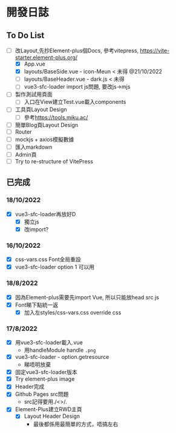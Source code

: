 # 開發日誌

## To Do List

- [ ] 改Layout,先抄Element-plus個Docs, 參考vitepress, https://vite-starter.element-plus.org/
  - [x] App.vue
  - [x] layouts/BaseSide.vue - icon-Meun < 未得 @21/10/2022
  - [ ] layouts/BaseHeader.vue - dark.js < 未得
  - [ ] vue3-sfc-loader import js問題, 要改js->mjs

- [ ] 製作測試用頁面
  - [ ] 入口在View建立Test.vue載入components
  
- [ ] 工具頁Layout Design
  - [ ] 參考<https://tools.miku.ac/>
- [ ] 簡單Blog頁Layout Design
- [ ] Router
- [ ] mockjs + axios模擬數據
- [ ] 匯入markdown
- [ ] Admin頁
- [ ] Try to re-structure of VitePress

## 已完成

### 18/10/2022

- [x] vue3-sfc-loader再放好D
  - [x] 獨立js
  - [x] 改import?

### 16/10/2022

- [x] css-vars.css Font全局重設
- [x] vue3-sfc-loader option 1 可以用

### 18/8/2022

- [x] 因為Element-plus需要先import Vue, 所以只能放head src js
- [x] Font睇下點統一返
  - [x] 加入左styles/css-vars.css override css

### 17/8/2022

- [x] 用vue3-sfc-loader載入.vue
  - 用handleModule handle `.png`
- [x] vue3-sfc-loader - option.getresource
  - 睇唔明放棄  
- [x] 固定vue3-sfc-loader版本
- [x] Try element-plus image
- [x] Header完成
- [x] Github Pages src問題
  - src記得要用./<>/*.*
- [x] Element-Plus建立RWD主頁
  - [x] Layout Header Design
    - 最後都係用最簡單的方式，唔搞左右 
